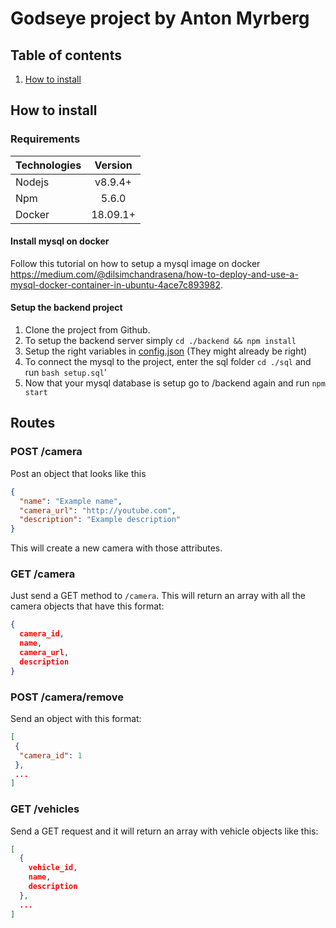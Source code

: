 # Godseye project by Anton Myrberg

## Table of contents
1. [How to install](#install)

<a name="install"/>

## How to install
### Requirements
| Technologies  | Version       
| ------------- |:-------------:|
| Nodejs        | v8.9.4+       |
| Npm           | 5.6.0         |
| Docker        | 18.09.1+      |

#### Install mysql on docker
Follow this tutorial on how to setup a mysql image on docker https://medium.com/@dilsimchandrasena/how-to-deploy-and-use-a-mysql-docker-container-in-ubuntu-4ace7c893982.

#### Setup the backend project
1. Clone the project from Github.
1. To setup the backend server simply `cd ./backend && npm install`
2. Setup the right variables in [config.json](./config/warehouse_db.json) (They might already be right)
3. To connect the mysql to the project, enter the sql folder `cd ./sql` and run `bash setup.sql`'
4. Now that your mysql database is setup go to /backend again and run `npm start`


## Routes
### POST /camera
Post an object that looks like this
```json
{
  "name": "Example name",
  "camera_url": "http://youtube.com",
  "description": "Example description"
}
```
This will create a new camera with those attributes.

### GET /camera
Just send a GET method to `/camera`. This will return an array with all the camera objects that have this format:
```json
{
  camera_id,
  name,
  camera_url,
  description
}
```

### POST /camera/remove
Send an object with this format:
```json
[
 {
  "camera_id": 1
 },
 ...
]
```

### GET /vehicles
Send a GET request and it will return an array with vehicle objects like this:
```json
[
  {
    vehicle_id,
    name,
    description
  },
  ...
]
```
